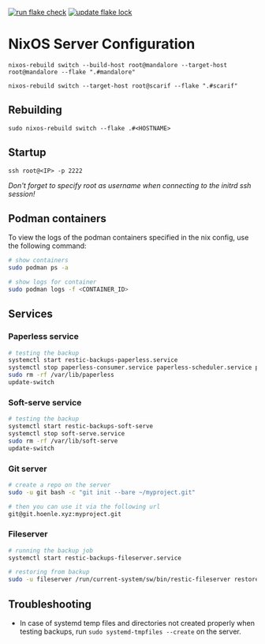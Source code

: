 [![run flake check](https://github.com/rubenhoenle/NixOServer/actions/workflows/build.yaml/badge.svg?branch=main&event=push)](https://github.com/rubenhoenle/NixOServer/actions/workflows/build.yaml)
[![update flake lock](https://github.com/rubenhoenle/NixOServer/actions/workflows/flake-update.yaml/badge.svg?branch=main)](https://github.com/rubenhoenle/NixOServer/actions/workflows/flake-update.yaml)

# NixOS Server Configuration

`nixos-rebuild switch --build-host root@mandalore --target-host root@mandalore --flake ".#mandalore"`

`nixos-rebuild switch --target-host root@scarif --flake ".#scarif"`

## Rebuilding

`sudo nixos-rebuild switch --flake .#<HOSTNAME>`

## Startup

`ssh root@<IP> -p 2222`

_Don't forget to specify root as username when connecting to the initrd ssh session!_

## Podman containers

To view the logs of the podman containers specified in the nix config, use the following command:

```bash
# show containers
sudo podman ps -a

# show logs for container
sudo podman logs -f <CONTAINER_ID>
```

## Services

### Paperless service

```bash
# testing the backup
systemctl start restic-backups-paperless.service
systemctl stop paperless-consumer.service paperless-scheduler.service paperless-task-queue.service paperless-web.service redis-paperless.service
sudo rm -rf /var/lib/paperless
update-switch
```

### Soft-serve service

```bash
# testing the backup
systemctl start restic-backups-soft-serve
systemctl stop soft-serve.service
sudo rm -rf /var/lib/soft-serve
update-switch
```

### Git server

```bash
# create a repo on the server
sudo -u git bash -c "git init --bare ~/myproject.git"

# then you can use it via the following url
git@git.hoenle.xyz:myproject.git
```

### Fileserver

```bash
# running the backup job
systemctl start restic-backups-fileserver.service

# restoring from backup
sudo -u fileserver /run/current-system/sw/bin/restic-fileserver restore --target / latest
```

## Troubleshooting

- In case of systemd temp files and directories not created properly when testing backups, run `sudo systemd-tmpfiles --create` on the server.
